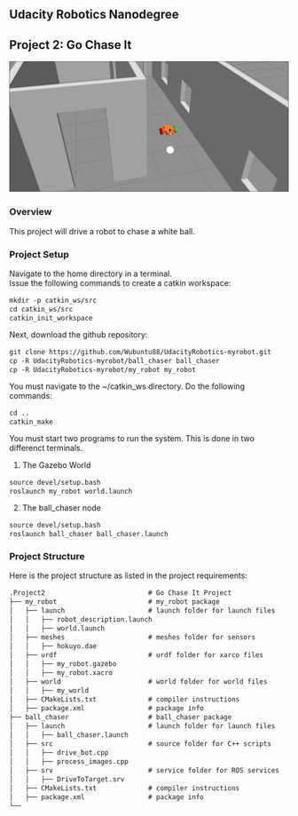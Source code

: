 Udacity Robotics Nanodegree
------------------

Project 2: Go Chase It
------------------
![Robot and ball picture](overhead_shot.png)
### Overview
This project will drive a robot to chase a white ball.

### Project Setup

Navigate to the home directory in a terminal.  
Issue the following commands to create a catkin workspace:
```
mkdir -p catkin_ws/src
cd catkin_ws/src
catkin_init_workspace
```

Next, download the github repository:

```
git clone https://github.com/Wubuntu88/UdacityRobotics-myrobot.git
cp -R UdacityRobotics-myrobot/ball_chaser ball_chaser
cp -R UdacityRobotics-myrobot/my_robot my_robot
```

You must navigate to the ~/catkin_ws directory.  Do the following commands:
```
cd ..
catkin_make
```

You must start two programs to run the system.  This is done in two differenct terminals.
1) The Gazebo World
```
source devel/setup.bash
roslaunch my_robot world.launch
```
2) The ball_chaser node
```
source devel/setup.bash
roslaunch ball_chaser ball_chaser.launch
```

### Project Structure
Here is the project structure as listed in the project requirements:
```
.Project2                          # Go Chase It Project
├── my_robot                       # my_robot package                   
│   ├── launch                     # launch folder for launch files   
│   │   ├── robot_description.launch
│   │   ├── world.launch
│   ├── meshes                     # meshes folder for sensors
│   │   ├── hokuyo.dae
│   ├── urdf                       # urdf folder for xarco files
│   │   ├── my_robot.gazebo
│   │   ├── my_robot.xacro
│   ├── world                      # world folder for world files
│   │   ├── my_world
│   ├── CMakeLists.txt             # compiler instructions
│   ├── package.xml                # package info
├── ball_chaser                    # ball_chaser package                   
│   ├── launch                     # launch folder for launch files   
│   │   ├── ball_chaser.launch
│   ├── src                        # source folder for C++ scripts
│   │   ├── drive_bot.cpp
│   │   ├── process_images.cpp
│   ├── srv                        # service folder for ROS services
│   │   ├── DriveToTarget.srv
│   ├── CMakeLists.txt             # compiler instructions
│   ├── package.xml                # package info                  
└──                      
```